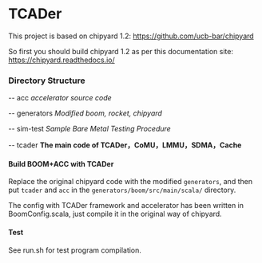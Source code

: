 # TCADer

This project is based on chipyard 1.2:  https://github.com/ucb-bar/chipyard

So first you should build chipyard 1.2 as per this documentation site: https://chipyard.readthedocs.io/

 

### Directory Structure

-- acc                     *accelerator source code*

-- generators       *Modified boom, rocket, chipyard*

-- sim-test            *Sample Bare Metal Testing Procedure*

-- tcader			   **The main code of TCADer，CoMU，LMMU，SDMA，Cache**



#### Build BOOM+ACC with TCADer

Replace the original chipyard code with the modified `generators`, and then put `tcader` and `acc` in the `generators/boom/src/main/scala/` directory.

The config with TCADer framework and accelerator has been written in BoomConfig.scala, just compile it in the original way of chipyard.



#### Test

See run.sh for test program compilation.
